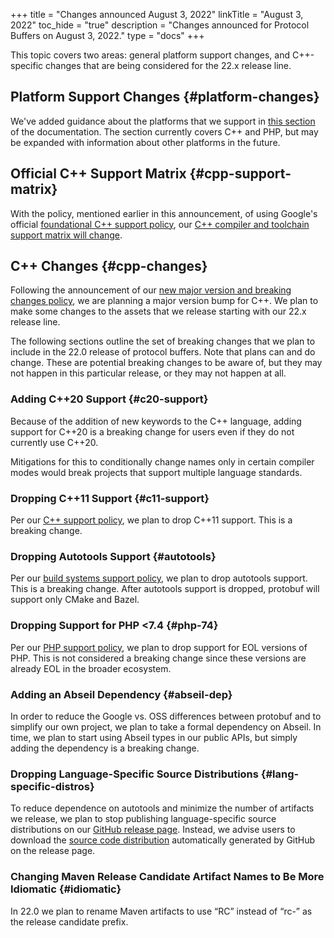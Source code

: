 +++
title = "Changes announced August 3, 2022"
linkTitle = "August 3, 2022"
toc_hide = "true"
description = "Changes announced for Protocol Buffers on August 3, 2022."
type = "docs"
+++

This topic covers two areas: general platform support changes, and C++-specific
changes that are being considered for the 22.x release line.

## Platform Support Changes {#platform-changes}

We've added guidance about the platforms that we support in
[this section](./programming-guides/proto2#platforms) of
the documentation. The section currently covers C++ and PHP, but may be expanded
with information about other platforms in the future.

## Official C++ Support Matrix {#cpp-support-matrix}

With the policy, mentioned earlier in this announcement, of using Google's
official
[foundational C++ support policy](./programming-guides/proto2#platforms),
our
[C++ compiler and toolchain support matrix will change](https://github.com/google/oss-policies-info/blob/8067c719150dfec6a836dd82230c5eb0ba11acd7/foundational-cxx-support-matrix.md).

## C++ Changes {#cpp-changes}

Following the announcement of our
[new major version and breaking changes policy](./news/2022-07-06),
we are planning a major version bump for C++. We plan to make some changes to
the assets that we release starting with our 22.x release line.

The following sections outline the set of breaking changes that we plan to
include in the 22.0 release of protocol buffers. Note that plans can and do
change. These are potential breaking changes to be aware of, but they may not
happen in this particular release, or they may not happen at all.

### Adding C++20 Support {#c20-support}

Because of the addition of new keywords to the C++ language, adding support for
C++20 is a breaking change for users even if they do not currently use C++20.

Mitigations for this to conditionally change names only in certain compiler
modes would break projects that support multiple language standards.

### Dropping C++11 Support {#c11-support}

Per our
[C++ support policy](https://opensource.google/documentation/policies/cplusplus-support#4_c_language_standard),
we plan to drop C++11 support. This is a breaking change.

### Dropping Autotools Support {#autotools}

Per our
[build systems support policy](https://opensource.google/documentation/policies/cplusplus-support#3_build_systems),
we plan to drop autotools support. This is a breaking change. After autotools
support is dropped, protobuf will support only CMake and Bazel.

### Dropping Support for PHP <7.4 {#php-74}

Per our
[PHP support policy](https://cloud.google.com/php/getting-started/supported-php-versions),
we plan to drop support for EOL versions of PHP. This is not considered a
breaking change since these versions are already EOL in the broader ecosystem.

### Adding an Abseil Dependency {#abseil-dep}

In order to reduce the Google vs. OSS differences between protobuf and to
simplify our own project, we plan to take a formal dependency on Abseil. In
time, we plan to start using Abseil types in our public APIs, but simply adding
the dependency is a breaking change.

### Dropping Language-Specific Source Distributions {#lang-specific-distros}

To reduce dependence on autotools and minimize the number of artifacts we
release, we plan to stop publishing language-specific source distributions on
our
[GitHub release page](https://github.com/protocolbuffers/protobuf/releases).
Instead, we advise users to download the
[source code distribution](https://github.com/protocolbuffers/protobuf/releases)
automatically generated by GitHub on the release page.

### Changing Maven Release Candidate Artifact Names to Be More Idiomatic {#idiomatic}

In 22.0 we plan to rename Maven artifacts to use “RC” instead of “rc-” as the
release candidate prefix.
